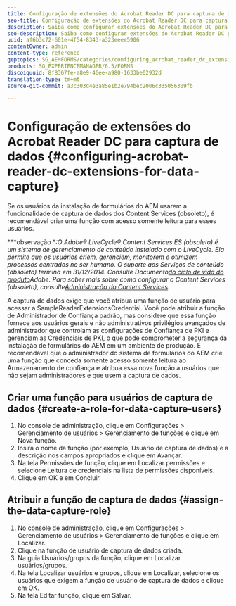 ```yaml
---
title: Configuração de extensões do Acrobat Reader DC para captura de dados
seo-title: Configuração de extensões do Acrobat Reader DC para captura de dados
description: Saiba como configurar extensões do Acrobat Reader DC para captura de dados.
seo-description: Saiba como configurar extensões do Acrobat Reader DC para captura de dados.
uuid: af6b3c72-601e-4f54-8343-a323eeee5906
contentOwner: admin
content-type: reference
geptopics: SG_AEMFORMS/categories/configuring_acrobat_reader_dc_extensions
products: SG_EXPERIENCEMANAGER/6.5/FORMS
discoiquuid: 8f8367fe-a8e9-46ee-a980-1633be02932d
translation-type: tm+mt
source-git-commit: a3c303d4e3a85e1b2e794bec2006c335056309fb

---
```



# Configuração de extensões do Acrobat Reader DC para captura de dados {#configuring-acrobat-reader-dc-extensions-for-data-capture}

Se os usuários da instalação de formulários do AEM usarem a funcionalidade de captura de dados dos Content Services (obsoleto), é recomendável criar uma função com acesso somente leitura para esses usuários.

***observação **:O Adobe® LiveCycle® Content Services ES (obsoleto) é um sistema de gerenciamento de conteúdo instalado com o LiveCycle. Ela permite que os usuários criem, gerenciem, monitorem e otimizem processos centrados no ser humano. O suporte aos Serviços de conteúdo (obsoleto) termina em 31/12/2014. Consulte Documento[do ciclo de vida do produto](https://www.adobe.com/support/products/enterprise/eol/eol_matrix.html)Adobe. Para saber mais sobre como configurar o Content Services (obsoleto), consulte[Administração do Content Services](https://help.adobe.com/en_US/livecycle/9.0/admin_contentservices.pdf).*

A captura de dados exige que você atribua uma função de usuário para acessar a SampleReaderExtensionsCredential. Você pode atribuir a função de Administrador de Confiança padrão, mas considere que essa função fornece aos usuários gerais e não administrativos privilégios avançados de administrador que controlam as configurações de Confiança de PKI e gerenciam as Credenciais de PKI, o que pode comprometer a segurança da instalação de formulários do AEM em um ambiente de produção. É recomendável que o administrador do sistema de formulários do AEM crie uma função que conceda somente acesso somente leitura ao Armazenamento de confiança e atribua essa nova função a usuários que não sejam administradores e que usem a captura de dados.

## Criar uma função para usuários de captura de dados {#create-a-role-for-data-capture-users}

1. No console de administração, clique em Configurações > Gerenciamento de usuários > Gerenciamento de funções e clique em Nova função.
1. Insira o nome da função (por exemplo, Usuário de captura de dados) e a descrição nos campos apropriados e clique em Avançar.
1. Na tela Permissões de função, clique em Localizar permissões e selecione Leitura de credenciais na lista de permissões disponíveis.
1. Clique em OK e em Concluir.

## Atribuir a função de captura de dados {#assign-the-data-capture-role}

1. No console de administração, clique em Configurações > Gerenciamento de usuários > Gerenciamento de funções e clique em Localizar.
1. Clique na função de usuário de captura de dados criada.
1. Na guia Usuários/grupos da função, clique em Localizar usuários/grupos.
1. Na tela Localizar usuários e grupos, clique em Localizar, selecione os usuários que exigem a função de usuário de captura de dados e clique em OK.
1. Na tela Editar função, clique em Salvar.

